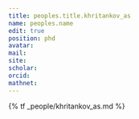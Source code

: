 ```yaml
---
title: peoples.title.khritankov_as
name: peoples.name
edit: true
position: phd
avatar:
mail:
site:
scholar:
orcid:
mathnet:
---
```


{% tf _people/khritankov_as.md %}